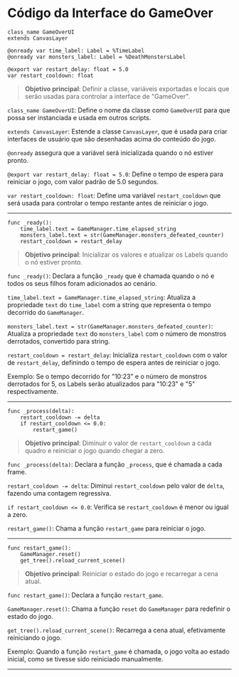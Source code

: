 # Código da Interface do GameOver

```
class_name GameOverUI
extends CanvasLayer

@onready var time_label: Label = %TimeLabel
@onready var monsters_label: Label = %DeathMonstersLabel

@export var restart_delay: float = 5.0
var restart_cooldown: float
```

> **Objetivo principal**: Definir a classe, variáveis exportadas e locais que serão usadas para controlar a interface de "GameOver".

`class_name GameOverUI`: Define o nome da classe como `GameOverUI` para que possa ser instanciada e usada em outros scripts.

`extends CanvasLayer`: Estende a classe `CanvasLayer`, que é usada para criar interfaces de usuário que são desenhadas acima do conteúdo do jogo.

`@onready` assegura que a variável será inicializada quando o nó estiver pronto.

`@export var restart_delay: float = 5.0`: Define o tempo de espera para reiniciar o jogo, com valor padrão de 5.0 segundos.

`var restart_cooldown: float`: Define uma variável `restart_cooldown` que será usada para controlar o tempo restante antes de reiniciar o jogo.

---

```
func _ready():
	time_label.text = GameManager.time_elapsed_string
	monsters_label.text = str(GameManager.monsters_defeated_counter)
	restart_cooldown = restart_delay
```

> **Objetivo principal**: Inicializar os valores e atualizar os Labels quando o nó estiver pronto.

`func _ready()`: Declara a função `_ready` que é chamada quando o nó e todos os seus filhos foram adicionados ao cenário.

`time_label.text = GameManager.time_elapsed_string`: Atualiza a propriedade `text` do `time_label` com a string que representa o tempo decorrido do `GameManager`.

`monsters_label.text = str(GameManager.monsters_defeated_counter)`: Atualiza a propriedade `text` do `monsters_label` com o número de monstros derrotados, convertido para string.

`restart_cooldown = restart_delay`: Inicializa `restart_cooldown` com o valor de `restart_delay`, definindo o tempo de espera antes de reiniciar o jogo.

Exemplo: Se o tempo decorrido for "10:23" e o número de monstros derrotados for 5, os Labels serão atualizados para "10:23" e "5" respectivamente.

---

```
func _process(delta):
	restart_cooldown -= delta
	if restart_cooldown <= 0.0:
		restart_game()
```

> **Objetivo principal**: Diminuir o valor de `restart_cooldown` a cada quadro e reiniciar o jogo quando chegar a zero.

`func _process(delta)`: Declara a função `_process`, que é chamada a cada frame.

`restart_cooldown -= delta`: Diminui `restart_cooldown` pelo valor de `delta`, fazendo uma contagem regressiva.

`if restart_cooldown <= 0.0`: Verifica se `restart_cooldown` é menor ou igual a zero.

`restart_game()`: Chama a função `restart_game` para reiniciar o jogo.

---

```
func restart_game():
	GameManager.reset()
	get_tree().reload_current_scene()
```

> **Objetivo principal**: Reiniciar o estado do jogo e recarregar a cena atual.

`func restart_game()`: Declara a função `restart_game`.

`GameManager.reset()`: Chama a função `reset` do `GameManager` para redefinir o estado do jogo.

`get_tree().reload_current_scene()`: Recarrega a cena atual, efetivamente reiniciando o jogo.

Exemplo: Quando a função `restart_game` é chamada, o jogo volta ao estado inicial, como se tivesse sido reiniciado manualmente.

---
